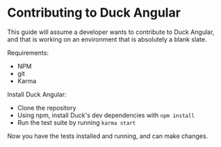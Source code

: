 Contributing to Duck Angular
============================

This guide will assume a developer wants to contribute to Duck Angular, and that is working on an environment that is absolutely a blank slate. 

Requirements:

 - NPM
 - git
 - Karma

Install Duck Angular:

 - Clone the repository
 - Using npm, install Duck's dev dependencies with `npm install`
 - Run the test suite by running `karma start`

Now you have the tests installed and running, and can make changes.